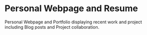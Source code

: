 # Personal Webpage and Resume
Personal Webpage and Portfolio displaying recent work and project including Blog posts and Project collaboration.
